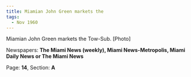 ```yaml
---  
title: Miamian John Green markets the  
tags:  
  - Nov 1960  
---  
```

  
Miamian John Green markets the Tow-Sub. [Photo]  
  
Newspapers: **The Miami News (weekly), Miami News-Metropolis, Miami Daily News or The Miami News**  
  
Page: **14**, Section: **A** 
